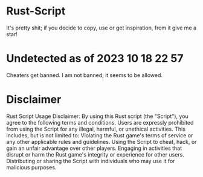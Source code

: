 # Rust-Script
It's pretty shit; if you decide to copy, use or get inspiration, from it give me a star!
# Undetected as of 2023 10 18 22 57
Cheaters get banned. I am not banned; it seems to be allowed.
# Disclaimer
Rust Script Usage Disclaimer:
By using this Rust script (the "Script"), you agree to the following terms and conditions. Users are expressly prohibited from using the Script for any illegal, harmful, or unethical activities. This includes, but is not limited to:
Violating the Rust game's terms of service or any other applicable rules and guidelines.
Using the Script to cheat, hack, or gain an unfair advantage over other players.
Engaging in activities that disrupt or harm the Rust game's integrity or experience for other users.
Distributing or sharing the Script with individuals who may use it for malicious purposes.
